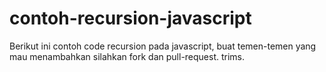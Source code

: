 # contoh-recursion-javascript
Berikut ini contoh code recursion pada javascript, buat temen-temen yang mau menambahkan silahkan fork dan pull-request. trims.
